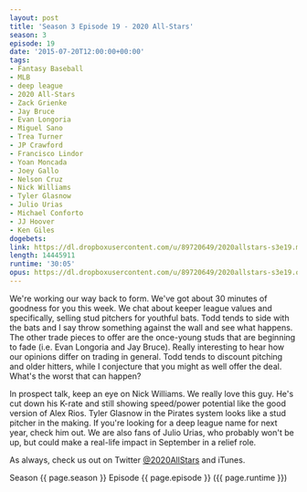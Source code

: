 ```yaml
---
layout: post
title: 'Season 3 Episode 19 - 2020 All-Stars'
season: 3
episode: 19
date: '2015-07-20T12:00:00+00:00'
tags:
- Fantasy Baseball
- MLB
- deep league
- 2020 All-Stars
- Zack Grienke
- Jay Bruce
- Evan Longoria
- Miguel Sano
- Trea Turner
- JP Crawford
- Francisco Lindor
- Yoan Moncada
- Joey Gallo
- Nelson Cruz
- Nick Williams
- Tyler Glasnow
- Julio Urias
- Michael Conforto
- JJ Hoover
- Ken Giles
dogebets:
link: https://dl.dropboxusercontent.com/u/89720649/2020allstars-s3e19.mp3
length: 14445911
runtime: '30:05'
opus: https://dl.dropboxusercontent.com/u/89720649/2020allstars-s3e19.opus
---
```

We're working our way back to form.  We've got about 30 minutes of goodness for you this week.  We chat about keeper league values and specifically, selling stud pitchers for youthful bats.  Todd tends to side with the bats and I say throw something against the wall and see what happens.  The other trade pieces to offer are the once-young studs that are beginning to fade (i.e. Evan Longoria and Jay Bruce).  Really interesting to hear how our opinions differ on trading in general.  Todd tends to discount pitching and older hitters, while I conjecture that you might as well offer the deal.  What's the worst that can happen?  

In prospect talk, keep an eye on Nick Williams.  We really love this guy.  He's cut down his K-rate and still showing speed/power potential like the good version of Alex Rios.  Tyler Glasnow in the Pirates system looks like a stud pitcher in the making.  If you're looking for a deep league name for next year, check him out.  We are also fans of Julio Urias, who probably won't be up, but could make a real-life impact in September in a relief role.  

As always, check us out on Twitter [@2020AllStars](https://www.twitter.com/2020allstars) and iTunes.  

Season {{ page.season }} Episode {{ page.episode }} ({{ page.runtime }})  

